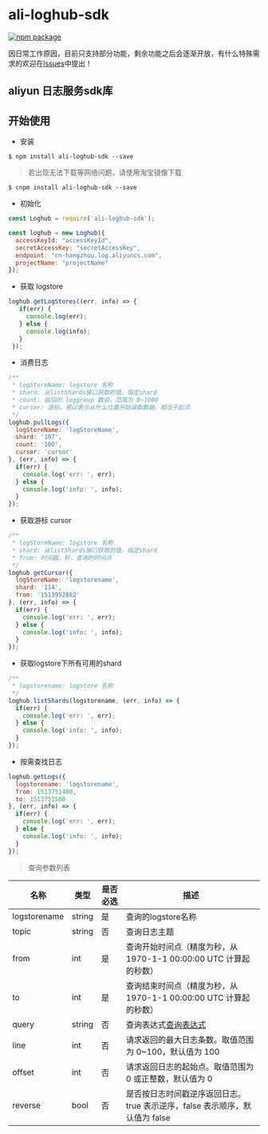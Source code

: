 # ali-loghub-sdk

[![npm package](https://nodei.co/npm/ali-loghub-sdk.png?downloads=true&downloadRank=true&stars=true)](https://nodei.co/npm/ali-loghub-sdk/)

因日常工作原因，目前只支持部分功能，剩余功能之后会逐渐开放，有什么特殊需求的欢迎在[Issues](https://github.com/Txiaozhe/ali-loghub-sdk/issues)中提出！

## aliyun 日志服务sdk库

## 开始使用

* 安装
```shell
$ npm install ali-loghub-sdk --save
```

> 若出现无法下载等网络问题，请使用淘宝镜像下载
```shell
$ cnpm install ali-loghub-sdk --save
```

* 初始化

```javascript
const Loghub = require('ali-loghub-sdk');

const loghub = new Loghub({
  accessKeyId: "accessKeyId",
  secretAccessKey: "secretAccessKey",
  endpoint: "cn-hangzhou.log.aliyuncs.com",
  projectName: "projectName"
});
```

* 获取 logstore

```javascript
loghub.getLogStores((err, info) => {
   if(err) {
     console.log(err);
   } else {
     console.log(info);
   }
 });
```

* 消费日志

```javascript
/**
 * logStoreName: logstore 名称
 * shard: 从listShards接口获取的值，指定shard
 * count: 返回的 loggroup 数目，范围为 0~1000
 * cursor: 游标，用以表示从什么位置开始读取数据，相当于起点
 */
loghub.pullLogs({
  logStoreName: 'logStoreName',
  shard: '107',
  count: '100',
  cursor: 'cursor'
}, (err, info) => {
  if(err) {
    console.log('err: ', err);
  } else {
    console.log('info: ', info);
  }
});
```

* 获取游标 cursor

```javascript
/**
 * logStoreName: logstore 名称
 * shard: 从listShards接口获取的值，指定shard
 * from: 时间戳，秒，查询的时间点
 */
loghub.getCursor({
  logStoreName: 'logstorename',
  shard: '114',
  from: '1513952882'
}, (err, info) => {
  if(err) {
    console.log('err: ', err);
  } else {
    console.log('info: ', info);
  }
});
```

* 获取logstore下所有可用的shard

```javascript
/**
 * logstorename: logstore 名称
 */
loghub.listShards(logstorename, (err, info) => {
  if(err) {
    console.log('err: ', err);
  } else {
    console.log('info: ', info);
  }
});
```

* 按需查找日志

```javascript
loghub.getLogs({
  logstorename: 'logstorename',
  from: 1513751400,
  to: 1513751500
}, (err, info) => {
  if(err) {
    console.log('err: ', err);
  } else {
    console.log('info: ', info);
  }
});
```

> 查询参数列表

| 名称           | 类型     | 是否必选 | 描述                                       |
| ------------ | ------ | ---- | ---------------------------------------- |
| logstorename | string | 是    | 查询的logstore名称                            |
| topic        | string | 否    | 查询日志主题                                   |
| from         | int    | 是    | 查询开始时间点（精度为秒，从 1970-1-1 00:00:00 UTC 计算起的秒数） |
| to           | int    | 是    | 查询结束时间点（精度为秒，从 1970-1-1 00:00:00 UTC 计算起的秒数） |
| query        | string | 否    | 查询表达式[查询表达式](https://help.aliyun.com/document_detail/29060.html?spm=5176.doc29029.2.3.1I4eIH) |
| line         | int    | 否    | 请求返回的最大日志条数。取值范围为 0~100，默认值为 100         |
| offset       | int    | 否    | 请求返回日志的起始点。取值范围为 0 或正整数，默认值为 0           |
| reverse      | bool   | 否    | 是否按日志时间戳逆序返回日志。true 表示逆序，false 表示顺序，默认值为 false |